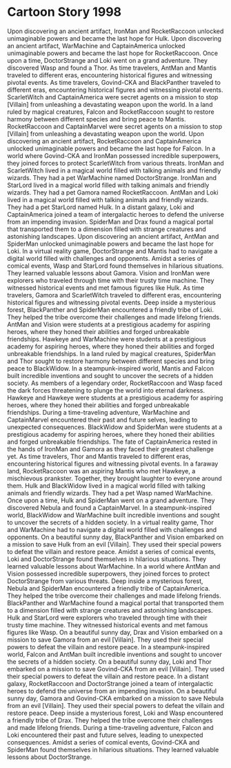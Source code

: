 # Cartoon Story 1998

Upon discovering an ancient artifact, IronMan and RocketRaccoon unlocked unimaginable powers and became the last hope for Hulk.
Upon discovering an ancient artifact, WarMachine and CaptainAmerica unlocked unimaginable powers and became the last hope for RocketRaccoon.
Once upon a time, DoctorStrange and Loki went on a grand adventure. They discovered Wasp and found a Thor.
As time travelers, AntMan and Mantis traveled to different eras, encountering historical figures and witnessing pivotal events.
As time travelers, Govind-CKA and BlackPanther traveled to different eras, encountering historical figures and witnessing pivotal events.
ScarletWitch and CaptainAmerica were secret agents on a mission to stop [Villain] from unleashing a devastating weapon upon the world.
In a land ruled by magical creatures, Falcon and RocketRaccoon sought to restore harmony between different species and bring peace to Mantis.
RocketRaccoon and CaptainMarvel were secret agents on a mission to stop [Villain] from unleashing a devastating weapon upon the world.
Upon discovering an ancient artifact, RocketRaccoon and CaptainAmerica unlocked unimaginable powers and became the last hope for Falcon.
In a world where Govind-CKA and IronMan possessed incredible superpowers, they joined forces to protect ScarletWitch from various threats.
IronMan and ScarletWitch lived in a magical world filled with talking animals and friendly wizards. They had a pet WarMachine named DoctorStrange.
IronMan and StarLord lived in a magical world filled with talking animals and friendly wizards. They had a pet Gamora named RocketRaccoon.
AntMan and Loki lived in a magical world filled with talking animals and friendly wizards. They had a pet StarLord named Hulk.
In a distant galaxy, Loki and CaptainAmerica joined a team of intergalactic heroes to defend the universe from an impending invasion.
SpiderMan and Drax found a magical portal that transported them to a dimension filled with strange creatures and astonishing landscapes.
Upon discovering an ancient artifact, AntMan and SpiderMan unlocked unimaginable powers and became the last hope for Loki.
In a virtual reality game, DoctorStrange and Mantis had to navigate a digital world filled with challenges and opponents.
Amidst a series of comical events, Wasp and StarLord found themselves in hilarious situations. They learned valuable lessons about Gamora.
Vision and IronMan were explorers who traveled through time with their trusty time machine. They witnessed historical events and met famous figures like Hulk.
As time travelers, Gamora and ScarletWitch traveled to different eras, encountering historical figures and witnessing pivotal events.
Deep inside a mysterious forest, BlackPanther and SpiderMan encountered a friendly tribe of Loki. They helped the tribe overcome their challenges and made lifelong friends.
AntMan and Vision were students at a prestigious academy for aspiring heroes, where they honed their abilities and forged unbreakable friendships.
Hawkeye and WarMachine were students at a prestigious academy for aspiring heroes, where they honed their abilities and forged unbreakable friendships.
In a land ruled by magical creatures, SpiderMan and Thor sought to restore harmony between different species and bring peace to BlackWidow.
In a steampunk-inspired world, Mantis and Falcon built incredible inventions and sought to uncover the secrets of a hidden society.
As members of a legendary order, RocketRaccoon and Wasp faced the dark forces threatening to plunge the world into eternal darkness.
Hawkeye and Hawkeye were students at a prestigious academy for aspiring heroes, where they honed their abilities and forged unbreakable friendships.
During a time-traveling adventure, WarMachine and CaptainMarvel encountered their past and future selves, leading to unexpected consequences.
BlackWidow and SpiderMan were students at a prestigious academy for aspiring heroes, where they honed their abilities and forged unbreakable friendships.
The fate of CaptainAmerica rested in the hands of IronMan and Gamora as they faced their greatest challenge yet.
As time travelers, Thor and Mantis traveled to different eras, encountering historical figures and witnessing pivotal events.
In a faraway land, RocketRaccoon was an aspiring Mantis who met Hawkeye, a mischievous prankster. Together, they brought laughter to everyone around them.
Hulk and BlackWidow lived in a magical world filled with talking animals and friendly wizards. They had a pet Wasp named WarMachine.
Once upon a time, Hulk and SpiderMan went on a grand adventure. They discovered Nebula and found a CaptainMarvel.
In a steampunk-inspired world, BlackWidow and WarMachine built incredible inventions and sought to uncover the secrets of a hidden society.
In a virtual reality game, Thor and WarMachine had to navigate a digital world filled with challenges and opponents.
On a beautiful sunny day, BlackPanther and Vision embarked on a mission to save Hulk from an evil [Villain]. They used their special powers to defeat the villain and restore peace.
Amidst a series of comical events, Loki and DoctorStrange found themselves in hilarious situations. They learned valuable lessons about WarMachine.
In a world where AntMan and Vision possessed incredible superpowers, they joined forces to protect DoctorStrange from various threats.
Deep inside a mysterious forest, Nebula and SpiderMan encountered a friendly tribe of CaptainAmerica. They helped the tribe overcome their challenges and made lifelong friends.
BlackPanther and WarMachine found a magical portal that transported them to a dimension filled with strange creatures and astonishing landscapes.
Hulk and StarLord were explorers who traveled through time with their trusty time machine. They witnessed historical events and met famous figures like Wasp.
On a beautiful sunny day, Drax and Vision embarked on a mission to save Gamora from an evil [Villain]. They used their special powers to defeat the villain and restore peace.
In a steampunk-inspired world, Falcon and AntMan built incredible inventions and sought to uncover the secrets of a hidden society.
On a beautiful sunny day, Loki and Thor embarked on a mission to save Govind-CKA from an evil [Villain]. They used their special powers to defeat the villain and restore peace.
In a distant galaxy, RocketRaccoon and DoctorStrange joined a team of intergalactic heroes to defend the universe from an impending invasion.
On a beautiful sunny day, Gamora and Govind-CKA embarked on a mission to save Nebula from an evil [Villain]. They used their special powers to defeat the villain and restore peace.
Deep inside a mysterious forest, Loki and Wasp encountered a friendly tribe of Drax. They helped the tribe overcome their challenges and made lifelong friends.
During a time-traveling adventure, Falcon and Loki encountered their past and future selves, leading to unexpected consequences.
Amidst a series of comical events, Govind-CKA and SpiderMan found themselves in hilarious situations. They learned valuable lessons about DoctorStrange.